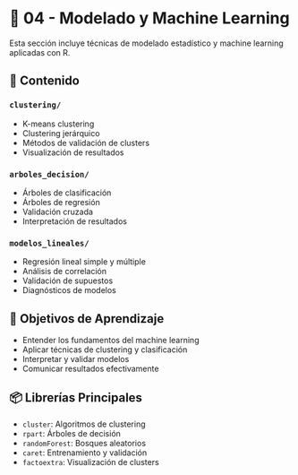 # 🤖 04 - Modelado y Machine Learning

Esta sección incluye técnicas de modelado estadístico y machine learning aplicadas con R.

## 📁 Contenido

### `clustering/`
- K-means clustering
- Clustering jerárquico
- Métodos de validación de clusters
- Visualización de resultados

### `arboles_decision/`
- Árboles de clasificación
- Árboles de regresión
- Validación cruzada
- Interpretación de resultados

### `modelos_lineales/`
- Regresión lineal simple y múltiple
- Análisis de correlación
- Validación de supuestos
- Diagnósticos de modelos

## 🎯 Objetivos de Aprendizaje
- Entender los fundamentos del machine learning
- Aplicar técnicas de clustering y clasificación
- Interpretar y validar modelos
- Comunicar resultados efectivamente

## 📦 Librerías Principales
- `cluster`: Algoritmos de clustering
- `rpart`: Árboles de decisión
- `randomForest`: Bosques aleatorios
- `caret`: Entrenamiento y validación
- `factoextra`: Visualización de clusters
